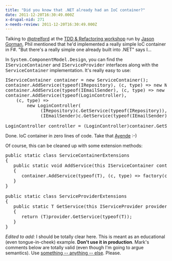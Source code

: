 ```yaml
---
title: "Did you know that .NET already had an IoC container?"
date: 2011-12-20T16:30:49.000Z
x-drupal-nid: 271
x-needs-review: 2011-12-20T16:30:49.000Z
---
```

Talking to [@ptrelford](https://twitter.com/#!/ptrelford) at the [TDD & Refactoring workshop](http://www.codemanship.co.uk/) run by [Jason Gorman](https://twitter.com/#!/jasongorman), Phil mentioned that he'd implemented a really simple IoC container in F#. "But there's a really simple one already built into .NET" says I...

In <tt>System.ComponentModel.Design</tt>, you can find the <tt>IServiceContainer</tt> and <tt>IServiceProvider</tt> interfaces along with the <tt>ServiceContainer</tt> implementation. It's really easy to use:

<pre>IServiceContainer container = new ServiceContainer();
container.AddService(typeof(IRepository), (c, type) => new NHibernateRepository());
container.AddService(typeof(IEmailSender), (c, type) => new SmtpEmailSender());
container.AddService(typeof(LoginController),
    (c, type) =>
        new LoginController(
             (IRepository)c.GetService(typeof(IRepository)),
             (IEmailSender)c.GetService(typeof(IEmailSender))));

LoginController controller = (LoginController)container.GetService(typeof(LoginController));
</pre>

Done. IoC container in zero lines of code. Take that [Ayende](http://ayende.com/blog/2886/building-an-ioc-container-in-15-lines-of-code) :-)

Of course, this can be cleaned up with some extension methods:

<pre>public static class ServiceContainerExtensions
{
   public static void AddService<T>(this IServiceContainer container, Func<IServiceProvider, T> factory)
   {
      container.AddService(typeof(T), (c, type) => factory(c));
   }
}

public static class ServiceProviderExtensions
{
   public static T GetService<T>(this IServiceProvider provider)
   {
      return (T)provider.GetService(typeof(T));
   }
}</pre>

_Edited to add:_ I should be totally clear here. This is meant as an educational (even tongue-in-cheek) example. **Don't use it in production**. Mark's comments below are totally valid (even though I'm going to argue semantics). Use [something -- anything -- else](http://www.hanselman.com/blog/ListOfNETDependencyInjectionContainersIOC.aspx). Please.
